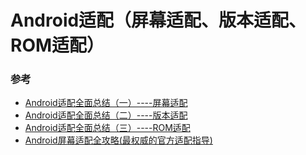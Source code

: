 # Android适配（屏幕适配、版本适配、ROM适配）

### 参考
* [Android适配全面总结（一）----屏幕适配](https://www.jianshu.com/p/7aa34434ad4d)
* [Android适配全面总结（二）----版本适配](https://www.jianshu.com/p/49fa8ebc0105)
* [Android适配全面总结（三）----ROM适配](https://www.jianshu.com/p/f9c67a4b908e)
* [Android屏幕适配全攻略(最权威的官方适配指导)](http://blog.csdn.net/zhaokaiqiang1992/article/details/45419023)
